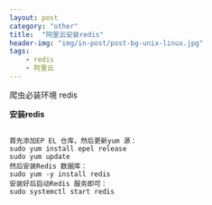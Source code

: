 ```yaml
---
layout: post
category: "other"
title:  "阿里云安装redis"
header-img: "img/in-post/post-bg-unix-linux.jpg"
tags:
    - redis
    - 阿里云
---
```


爬虫必装环境 redis

**安装redis**

<pre><code>
首先添加EP EL 仓库，然后更新yum 源：
sudo yum install epel release
sudo yum update
然后安装Redis 数据库：
sudo yum -y install redis
安装好后启动Redis 服务即可：
sudo systemctl start redis
</code></pre>